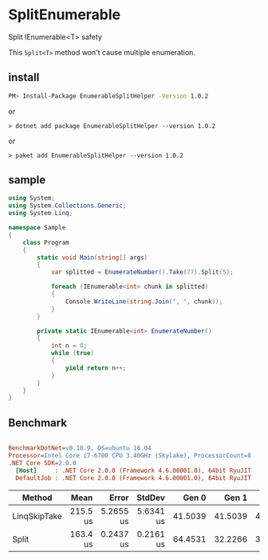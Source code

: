 # SplitEnumerable
Split IEnumerable&lt;T&gt; safety

This `Split<T>` method won't cause multiple enumeration.

## install

```sh
PM> Install-Package EnumerableSplitHelper -Version 1.0.2
```

or 

```
> dotnet add package EnumerableSplitHelper --version 1.0.2
```

or 

```
> paket add EnumerableSplitHelper --version 1.0.2
```

## sample

```csharp
using System;
using System.Collections.Generic;
using System.Linq;

namespace Sample
{
    class Program
    {
        static void Main(string[] args)
        {
            var splitted = EnumerateNumber().Take(77).Split(5);

            foreach (IEnumerable<int> chunk in splitted)
            {
                Console.WriteLine(string.Join(", ", chunk));
            }
        }

        private static IEnumerable<int> EnumerateNumber()
        {
            int n = 0;
            while (true)
            {
                yield return n++;
            }
        }
    }
}
```

## Benchmark

``` ini

BenchmarkDotNet=v0.10.9, OS=ubuntu 16.04
Processor=Intel Core i7-6700 CPU 3.40GHz (Skylake), ProcessorCount=8
.NET Core SDK=2.0.0
  [Host]     : .NET Core 2.0.0 (Framework 4.6.00001.0), 64bit RyuJIT
  DefaultJob : .NET Core 2.0.0 (Framework 4.6.00001.0), 64bit RyuJIT


```
 |       Method |     Mean |     Error |    StdDev |   Gen 0 |   Gen 1 |   Gen 2 | Allocated |
 |------------- |---------:|----------:|----------:|--------:|--------:|--------:|----------:|
 | LinqSkipTake | 215.5 us | 5.2655 us | 5.6341 us | 41.5039 | 41.5039 | 41.5039 | 270.42 KB |
 |        Split | 163.4 us | 0.2437 us | 0.2161 us | 64.4531 | 32.2266 | 32.2266 | 280.03 KB |
